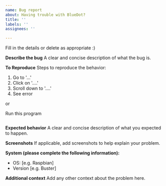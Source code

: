 ```yaml
---
name: Bug report
about: Having trouble with BlueDot?
title: ''
labels: ''
assignees: ''

---
```


Fill in the details or delete as appropriate :)

**Describe the bug**
A clear and concise description of what the bug is.

**To Reproduce**
Steps to reproduce the behavior:
1. Go to '...'
2. Click on '....'
3. Scroll down to '....'
4. See error

or 

Run this program
```python

```

**Expected behavior**
A clear and concise description of what you expected to happen.

**Screenshots**
If applicable, add screenshots to help explain your problem.

**System (please complete the following information):**
 - OS: [e.g. Raspbian]
 - Version [e.g. Buster]

**Additional context**
Add any other context about the problem here.
